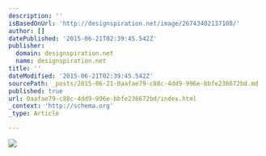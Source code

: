 ```yaml
---
description: ''
isBasedOnUrl: 'http://designspiration.net/image/26743402137108/'
author: []
datePublished: '2015-06-21T02:39:45.542Z'
publisher:
  domain: designspiration.net
  name: designspiration.net
title: ''
dateModified: '2015-06-21T02:39:45.542Z'
sourcePath: _posts/2015-06-21-0aafae79-c88c-4dd9-996e-bbfe236672bd.md
published: true
url: 0aafae79-c88c-4dd9-996e-bbfe236672bd/index.html
_context: 'http://schema.org'
_type: Article

---
```

![](http://a1.dspncdn.com/media/692x/b6/74/f9/b674f986ff86ced67e23325e9afb4d9f.jpg)